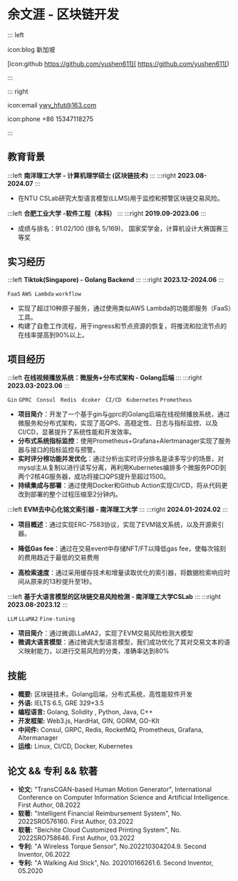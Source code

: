 # 余文涯 - 区块链开发

::: left

icon:blog 新加坡

[icon:github   https://github.com/yushen611](  https://github.com/yushen611[)


:::

::: right

icon:email   ywy_hfut@163.com

icon:phone +86 15347118275

:::



## 教育背景

:::left
**南洋理工大学 - 计算机理学硕士 (区块链技术)**
:::
:::right
**2023.08-2024.07**
:::

- 在NTU CSLab研究大型语言模型(LLMS)用于监控和预警区块链交易风险。

:::left
**合肥工业大学 -软件工程（本科）**
:::
:::right
**2019.09-2023.06**
:::

- 成绩与排名：91.02/100 (排名 5/169)， 国家奖学金，计算机设计大赛国赛三等奖




## 实习经历
:::left
**Tiktok(Singapore) - Golang Backend**
:::
:::right
**2023.12-2024.06**
:::

`FaaS` `AWS Lambda` `workflow` 

* 实现了超过10种原子服务，通过使用类似AWS Lambda的功能即服务（FaaS）工具。
* 构建了自愈工作流程，用于ingress和节点资源的恢复，将推流和拉流节点的在线率提高到90%以上。






## 项目经历
:::left
**在线视频播放系统：微服务+分布式架构 - Golang后端**
:::
:::right
**2023.03-2023.06**
:::

`Gin` `GPRC `  `Consul ` `Redis ` `dcoker ` `CI/CD ` `Kubernetes` `Prometheus`

- **项目简介**：开发了一个基于gin与gprc的Golang后端在线视频播放系统，通过微服务和分布式架构，实现了高QPS、高稳定性、日志与指标监控、以及CI/CD，显著提升了系统性能和开发效率。
- **分布式系统指标监控**：使用Prometheus+Grafana+Alertmanager实现了服务器与接口的指标监控与预警。
- **实时评分榜功能并发优化**：通过分析出实时评分排名是读多写少的场景，对mysql主从复制以进行读写分离，再利用Kubernetes编排多个微服务POD到两个2核4G服务器，成功将接口QPS提升至超过1500。
- **持续集成与部署**：通过使用Docker和Github Action实现CI/CD，将从代码更改到部署的整个过程压缩至2分钟内。



:::left
**EVM去中心化铭文索引器 - 南洋理工大学**
:::
:::right
**2024.01-2024.02**
:::

* **项目概述**：通过实现ERC-7583协议，实现了EVM铭文系统，以及开源索引器。

* **降低Gas fee**：通过在交易event中存储NFT/FT以降低gas fee，使每次铭刻的费用趋近于最低的交易费用
* **高检索速度**：通过采用缓存技术和增量读取优化的索引器，将数据检索响应时间从原来的13秒提升至1秒。

:::left
**基于大语言模型的区块链交易风险检测 - 南洋理工大学CSLab**
:::
:::right
**2023.08-2023.12**
:::

`LLM` `LLaMA2` `Fine-tuning`

- **项目简介**：通过微调LLaMA2，实现了EVM交易风险检测大模型
- **微调大语言模型**：通过微调大型语言模型，我们成功优化了其对交易文本的语义映射能力，以进行交易风险的分类，准确率达到80%





## 技能 

- **概要:** 区块链技术，Golang后端，分布式系统，高性能软件开发
- **外语:** IELTS 6.5, GRE 329+3.5
- **编程语言:** Golang, Solidity , Python, Java, C++
- **开发框架:** Web3.js, HardHat, GIN, GORM, GO-KIt
- **中间件:** Consul, GRPC, Redis, RocketMQ, Prometheus, Grafana, Altermanager
- **运维:** Linux, CI/CD, Docker, Kubernetes

## 论文 && 专利 && 软著

- **论文:** "TransCGAN-based Human Motion Generator", International Conference on Computer Information Science and Artificial Intelligence. First Author, 08.2022
- **软著:** "Intelligent Financial Reimbursement System", No. 2022SRO576160. First Author, 03.2022
- **软著:** "Beichite Cloud Customized Printing System", No. 2022SRO758646. First Author, 03.2022
- **专利:** "A Wireless Torque Sensor", No.202210304204.9. Second Inventor, 06.2022
- **专利:** "A Walking Aid Stick", No. 202010166261.6. Second Inventor, 05.2020